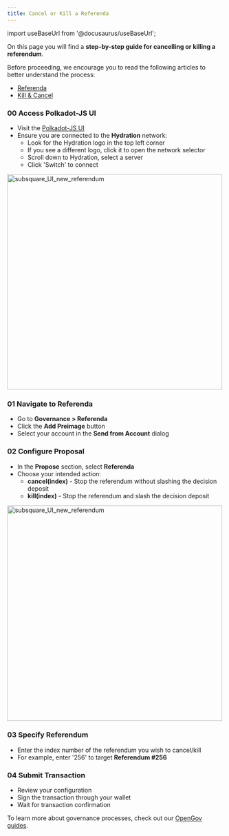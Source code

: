 ```yaml
---
title: Cancel or Kill a Referenda
---
```


import useBaseUrl from '@docusaurus/useBaseUrl';

On this page you will find a **step-by-step guide for cancelling or killing a referendum**.

Before proceeding, we encourage you to read the following articles to better understand the process:

* [Referenda](docs/07_governance/02_democracy_referenda.md)
* [Kill & Cancel](docs/07_governance/06_democracy_cancel_ref.md)

### 00 Access Polkadot-JS UI

* Visit the [Polkadot-JS UI](https://polkadot.js.org/apps/)
* Ensure you are connected to the **Hydration** network:
  * Look for the Hydration logo in the top left corner
  * If you see a different logo, click it to open the network selector
  * Scroll down to Hydration, select a server
  * Click 'Switch' to connect

<div style={{textAlign: 'center'}}>
<img alt="subsquare_UI_new_referendum" src={useBaseUrl('/img/guides/opengov/polkadot_js.jpg')} width="500px" />
</div>

### 01 Navigate to Referenda

* Go to **Governance > Referenda**
* Click the **Add Preimage** button
* Select your account in the **Send from Account** dialog

### 02 Configure Proposal

* In the **Propose** section, select **Referenda**
* Choose your intended action:
  * **cancel(index)** - Stop the referendum without slashing the decision deposit
  * **kill(index)** - Stop the referendum and slash the decision deposit

<div style={{textAlign: 'center'}}>
<img alt="subsquare_UI_new_referendum" src={useBaseUrl('/img/guides/opengov/submit_preimage.jpg')} width="500px" />
</div>

### 03 Specify Referendum

* Enter the index number of the referendum you wish to cancel/kill
* For example, enter '256' to target **Referendum #256**

### 04 Submit Transaction

* Review your configuration
* Sign the transaction through your wallet
* Wait for transaction confirmation

To learn more about governance processes, check out our [OpenGov guides](docs/07_governance).